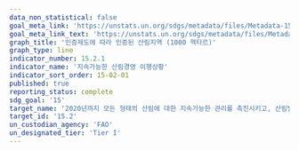 ```yaml
---
data_non_statistical: false
goal_meta_link: 'https://unstats.un.org/sdgs/metadata/files/Metadata-15-02-01.pdf'
goal_meta_link_text: 'https://unstats.un.org/sdgs/metadata/files/Metadata-15-02-01.pdf'
graph_title: '인증제도에 따라 인증된 산림지역 (1000 헥타르)'
graph_type: line
indicator_number: 15.2.1
indicator_name: '지속가능한 산림경영 이행상황'
indicator_sort_order: 15-02-01
published: true
reporting_status: complete
sdg_goal: '15'
target_name: '2020년까지 모든 형태의 산림에 대한 지속가능한 관리를 촉진시키고, 산림벌채를 중단하고, 황폐화된 산림을 복원하고 전 세계적으로 조림과 재식림을 대폭 확대'
target_id: '15.2'
un_custodian_agency: 'FAO'
un_designated_tier: 'Tier I'
---
```

